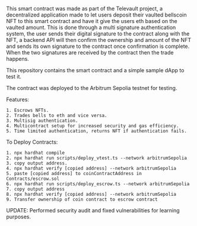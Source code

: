 This smart contract was made as part of the Televault project, a decentralized application made to let users deposit their vaulted bellscoin NFT to this smart contract and have it give the users eth based on the vaulted amount. This is done through a multi signature authentication system, the user sends their digital signature to the contract along with the NFT, a backend API will then confirm the ownership and amount of the NFT and sends its own signature to the contract once confirmation is complete. When the two signatures are received by the contract then the trade happens. 

This repository contains the smart contract and a simple sample dApp to test it.

The contract was deployed to the Arbitrum Sepolia testnet for testing.


Features:

    1. Escrows NFTs.
    2. Trades bells to eth and vice versa.
    3. Multisig authentication.
    4. Multicontract setup for increased security and gas efficiency.
    5. Time limited authentication, returns NFT if authentication fails.

To Deploy Contracts:

    1. npx hardhat compile
    2. npx hardhat run scripts/deploy_vtest.ts --network arbitrumSepolia
    3. copy output address.
    4. npx hardhat verify [copied address] --network arbitrumSepolia
    5. paste [copied address] to coinContractAddress in Contracts/escrow.sol
    6. npx hardhat run scripts/deploy_escrow.ts --network arbitrumSepolia
    7. copy output address
    8. npx hardhat verify [copied address] --network arbitrumSepolia
    9. Transfer ownership of coin contract to escrow contract

UPDATE: Performed security audit and fixed vulnerabilities for learning purposes.
